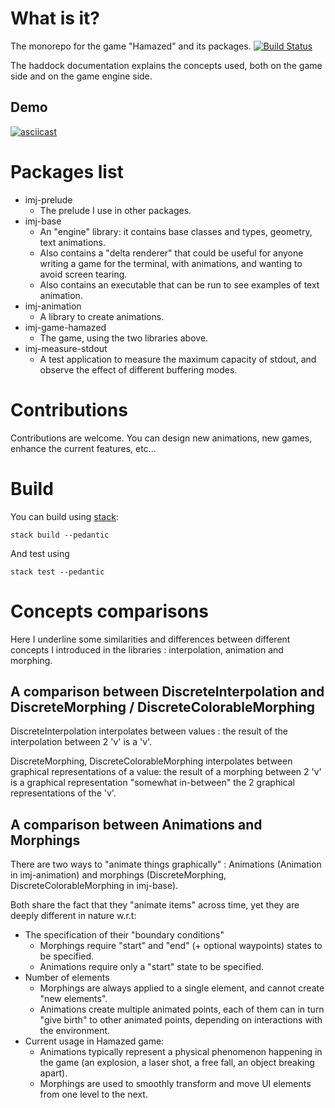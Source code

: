 # What is it?

The monorepo for the game "Hamazed" and its packages. [![Build Status](https://travis-ci.org/OlivierSohn/hamazed.svg?branch=master)](https://travis-ci.org/OlivierSohn/hamazed)

The haddock documentation explains the concepts used, both on the game side and
on the game engine side.

## Demo

[![asciicast](https://asciinema.org/a/151404.png)](https://asciinema.org/a/151404)

# Packages list

- imj-prelude
  - The prelude I use in other packages.
- imj-base
  - An "engine" library: it contains base classes and types, geometry, text animations.
  - Also contains a "delta renderer" that could be useful for anyone writing a game for the terminal,
  with animations, and wanting to avoid screen tearing.
  - Also contains an executable that can be run to see examples of text animation.
- imj-animation
  - A library to create animations.
- imj-game-hamazed
  - The game, using the two libraries above.
- imj-measure-stdout
  - A test application to measure the maximum capacity of stdout, and observe the effect
  of different buffering modes.

# Contributions

Contributions are welcome. You can design new animations, new games, enhance the
current features, etc...

# Build

You can build using [stack](https://docs.haskellstack.org):

`stack build --pedantic`

And test using

`stack test --pedantic`

# Concepts comparisons

Here I underline some similarities and differences between different concepts
I introduced in the libraries : interpolation, animation and morphing.

## A comparison between DiscreteInterpolation and DiscreteMorphing / DiscreteColorableMorphing

DiscreteInterpolation interpolates between values :
the result of the interpolation between 2 'v' is a 'v'.

DiscreteMorphing, DiscreteColorableMorphing interpolates between graphical representations of a value:
the result of a morphing between 2 'v' is a graphical representation
"somewhat in-between" the 2 graphical representations of the 'v'.

## A comparison between Animations and Morphings

There are two ways to "animate things graphically" : Animations (Animation in imj-animation)
and morphings (DiscreteMorphing, DiscreteColorableMorphing in imj-base).

Both share the fact that they "animate items" across time, yet they are deeply different in
nature w.r.t:
- The specification of their "boundary conditions"
  - Morphings require "start" and "end" (+ optional waypoints) states to be specified.
  - Animations require only a "start" state to be specified.
- Number of elements
  - Morphings are always applied to a single element, and cannot create "new elements".
  - Animations create multiple animated points, each of them can in turn "give birth" to
  other animated points, depending on interactions with the environment.
- Current usage in Hamazed game:
  - Animations typically represent a physical phenomenon happening in the game
  (an explosion, a laser shot, a free fall, an object breaking apart).
  - Morphings are used to smoothly transform and move UI elements from one level to the next.
